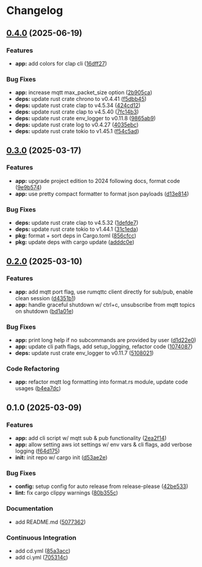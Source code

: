 # Changelog

## [0.4.0](https://github.com/deepanchal/aws-iot-mqtt-cli/compare/v0.3.0...v0.4.0) (2025-06-19)


### Features

* **app:** add colors for clap cli ([16dff27](https://github.com/deepanchal/aws-iot-mqtt-cli/commit/16dff274d705a84b8747830e95d67f6cabdcf568))


### Bug Fixes

* **app:** increase mqtt max_packet_size option ([2b905ca](https://github.com/deepanchal/aws-iot-mqtt-cli/commit/2b905ca09108c4dde2f1aada0e8896fade649433))
* **deps:** update rust crate chrono to v0.4.41 ([f5dbb45](https://github.com/deepanchal/aws-iot-mqtt-cli/commit/f5dbb450448237758154fc84e87a7042beaf50cc))
* **deps:** update rust crate clap to v4.5.34 ([424cd12](https://github.com/deepanchal/aws-iot-mqtt-cli/commit/424cd123ea81dcccb2b3b53d50bcd689f85ac225))
* **deps:** update rust crate clap to v4.5.40 ([7fc14b3](https://github.com/deepanchal/aws-iot-mqtt-cli/commit/7fc14b306c8ee300dea5b0219a7f84b09d6d8e4b))
* **deps:** update rust crate env_logger to v0.11.8 ([9865ab9](https://github.com/deepanchal/aws-iot-mqtt-cli/commit/9865ab9319d803626e5a46295c0d02e494ac6766))
* **deps:** update rust crate log to v0.4.27 ([4035ebc](https://github.com/deepanchal/aws-iot-mqtt-cli/commit/4035ebc0f037b58b4ad574a830f1e5b55fdbc4fb))
* **deps:** update rust crate tokio to v1.45.1 ([f54c5ad](https://github.com/deepanchal/aws-iot-mqtt-cli/commit/f54c5adabf5f2f37fe7a1b1f343d6b87d9fe0738))

## [0.3.0](https://github.com/deepanchal/aws-iot-mqtt-cli/compare/v0.2.0...v0.3.0) (2025-03-17)


### Features

* **app:** upgrade project edition to 2024 following docs, format code ([9e9b574](https://github.com/deepanchal/aws-iot-mqtt-cli/commit/9e9b5743b8a2773280e8245ebbed6bc1a843bca4))
* **app:** use pretty compact formatter to format json payloads ([d13e814](https://github.com/deepanchal/aws-iot-mqtt-cli/commit/d13e814a0010df6df7f66852c35241951f81ee50))


### Bug Fixes

* **deps:** update rust crate clap to v4.5.32 ([1defde7](https://github.com/deepanchal/aws-iot-mqtt-cli/commit/1defde70a1bcda313bd4cb4e0da497cc72ab47bf))
* **deps:** update rust crate tokio to v1.44.1 ([31c1eda](https://github.com/deepanchal/aws-iot-mqtt-cli/commit/31c1edac60aa03c57ddf89a6b65291728847defe))
* **pkg:** format + sort deps in Cargo.toml ([856cfcc](https://github.com/deepanchal/aws-iot-mqtt-cli/commit/856cfcc0c971296876f86864adb9579f85b278eb))
* **pkg:** update deps with cargo update ([adddc0e](https://github.com/deepanchal/aws-iot-mqtt-cli/commit/adddc0e859d8d19ce1d113dcb4f548ef5910c1ef))

## [0.2.0](https://github.com/deepanchal/aws-iot-mqtt-cli/compare/v0.1.0...v0.2.0) (2025-03-10)


### Features

* **app:** add mqtt port flag, use rumqttc client directly for sub/pub, enable clean session ([d4351b1](https://github.com/deepanchal/aws-iot-mqtt-cli/commit/d4351b175e7509b252332dfa782f9b6c5f6bdb3b))
* **app:** handle graceful shutdown w/ ctrl+c, unsubscribe from mqtt topics on shutdown ([bd1a01e](https://github.com/deepanchal/aws-iot-mqtt-cli/commit/bd1a01e519aed3662af9b9d1eca49b4dc51a90cd))


### Bug Fixes

* **app:** print long help if no subcommands are provided by user ([d1d22e0](https://github.com/deepanchal/aws-iot-mqtt-cli/commit/d1d22e0b7f230e875d1fcb690d704627873fee6e))
* **app:** update cli path flags, add setup_logging, refactor code ([1074087](https://github.com/deepanchal/aws-iot-mqtt-cli/commit/10740873ddef2bf22e351cf0c0c6cc1c4fa7b7b8))
* **deps:** update rust crate env_logger to v0.11.7 ([5108021](https://github.com/deepanchal/aws-iot-mqtt-cli/commit/51080214daf5cc497ca0811ae6265c5c5886f4f1))


### Code Refactoring

* **app:** refactor mqtt log formatting into format.rs module, update code usages ([b4ea7dc](https://github.com/deepanchal/aws-iot-mqtt-cli/commit/b4ea7dcbecc9dd6b4a889d5770a1ec3ea79649e0))

## 0.1.0 (2025-03-09)


### Features

* **app:** add cli script w/ mqtt sub & pub functionality ([2ea2f14](https://github.com/deepanchal/aws-iot-mqtt-cli/commit/2ea2f14723ff250d11f2e512f6cb085e29a67f8e))
* **app:** allow setting aws iot settings w/ env vars & cli flags, add verbose logging ([f64d175](https://github.com/deepanchal/aws-iot-mqtt-cli/commit/f64d1753baced6302a5ecfbf47b279b3db1407d1))
* **init:** init repo w/ cargo init ([d53ae2e](https://github.com/deepanchal/aws-iot-mqtt-cli/commit/d53ae2e3adfc6c6d74da2c63e4fb5bd7b567a0cc))


### Bug Fixes

* **config:** setup config for auto release from release-please ([42be533](https://github.com/deepanchal/aws-iot-mqtt-cli/commit/42be53302043a9288b1eed34adcc0781b6d1e3c8))
* **lint:** fix cargo clippy warnings ([80b355c](https://github.com/deepanchal/aws-iot-mqtt-cli/commit/80b355c6be0b971caafd70ebcfd838140c6aa79b))


### Documentation

* add README.md ([5077362](https://github.com/deepanchal/aws-iot-mqtt-cli/commit/5077362d62b8a7829bbd5bf8c1b0dd954fb8bb23))


### Continuous Integration

* add cd.yml ([85a3acc](https://github.com/deepanchal/aws-iot-mqtt-cli/commit/85a3acce75cbcd4b10bf259f0a61422a2956cc19))
* add ci.yml ([705314c](https://github.com/deepanchal/aws-iot-mqtt-cli/commit/705314c4d256a990e64a354e27b38064e6f3c302))

